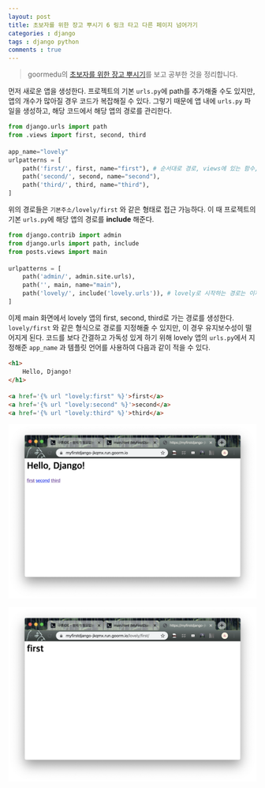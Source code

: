 ```yaml
---
layout: post
title: 초보자를 위한 장고 뿌시기 6 링크 타고 다른 페이지 넘어가기
categories : django
tags : django python
comments : true
---
```


> goormedu의 [초보자를 위한 장고 뿌시기](https://edu.goorm.io/learn/lecture/16377/%EC%B4%88%EB%B3%B4%EC%9E%90%EB%A5%BC-%EC%9C%84%ED%95%9C-%EC%9E%A5%EA%B3%A0-django-%EB%BF%8C%EC%8B%9C%EA%B8%B0)를 보고 공부한 것을 정리합니다.


먼저 새로운 앱을 생성한다.
프로젝트의 기본 `urls.py`에 path를 추가해줄 수도 있지만, 앱의 개수가 많아질 경우 코드가 복잡해질 수 있다. 그렇기 때문에 앱 내에 `urls.py` 파일을 생성하고, 해당 코드에서 해당 앱의 경로를 관리한다.

```python
from django.urls import path
from .views import first, second, third

app_name="lovely"
urlpatterns = [
    path('first/', first, name="first"), # 순서대로 경로, views에 있는 함수, 경로를 불러주는 이름
    path('second/', second, name="second"),
    path('third/', third, name="third"),
]
```

위의 경로들은 `기본주소/lovely/first` 와 같은 형태로 접근 가능하다.
이 때 프로젝트의 기본 `urls.py`에 해당 앱의 경로를 **include** 해준다.

```python
from django.contrib import admin
from django.urls import path, include
from posts.views import main

urlpatterns = [
    path('admin/', admin.site.urls),
    path('', main, name="main"),
    path('lovely/', include('lovely.urls')), # lovely로 시작하는 경로는 이제 lovely의 urls.py에서 관리
]
```

이제 main 화면에서 lovely 앱의 first, second, third로 가는 경로를 생성한다.
`lovely/first` 와 같은 형식으로 경로를 지정해줄 수 있지만, 이 경우 유지보수성이 떨어지게 된다.
코드를 보다 간결하고 가독성 있게 하기 위해 lovely 앱의 `urls.py`에서 지정해준 `app_name` 과 템플릿 언어를 사용하여 다음과 같이 적을 수 있다.

```HTML
<h1>
    Hello, Django!
</h1>

<a href='{% url "lovely:first" %}'>first</a>
<a href='{% url "lovely:second" %}'>second</a>
<a href='{% url "lovely:third" %}'>third</a>
```

![](./images/destroydjango06-image1.png)

![](./images/destroydjango06-image2.png)

